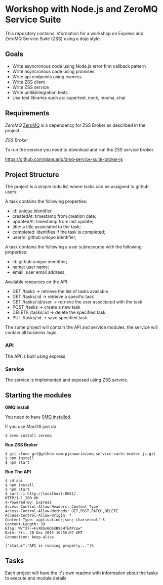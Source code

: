 # Workshop with Node.js and ZeroMQ Service Suite
This repository contains information for a workshop on Express and ZeroMQ Service Suite (ZSS) using a dojo style.

## Goals

* Write asyncronous code using Node.js error first callback pattern
* Write asyncronous code using promises
* Write api endpoints using express
* Write ZSS client
* Write ZSS service
* Write unit&integration tests
* Use test libraries such as: supertest, nock, mocha, chai

## Requirements

*ZeroMQ*
[ZeroMQ](http://zeromq.or) is a dependency for ZSS Broker as described in the project.

*ZSS Broker*

To run the service you need to download and run the ZSS service broker.

https://github.com/pjanuario/zmq-service-suite-broker-js

## Project Structure

The project is a simple todo list where tasks can be assigned to github users.

A task contains the following properties:
* id: unique identifier
* createdAt: timestamp from creation date;
* updatedAt: timestamp from last update;
* title: a title associated to the task;
* completed: identifies if the task is completed;
* userId: github unique identifier;

A task contains the following a user subresource with the following properties:
* id: github unique identifier;
* name: user name;
* email: user email address;

Available resources on the API:
* GET /tasks -> retrieve the list of tasks available
* GET /tasks/:id -> retrieve a specific task
* GET /tasks/:id/user -> retrieve the user associated with the task
* POST /tasks -> create a new task
* DELETE /tasks/:id -> delete the specified task
* PUT /tasks/:id -> save specified task

The some project will contain the API and service modules, the service will contain all business logic.

### API

The API is built using express.

### Service

The service is implemented and exposed using ZSS service.

## Starting the modules

**0MQ Install**

You need to have [0MQ installed](http://zeromq.org/area:download).

If you use MacOS just do

    $ brew install zeromq

**Run ZSS Broker**

    $ git clone git@github.com:pjanuario/zmq-service-suite-broker-js.git
    $ npm install
    $ npm start

**Run The API**

    $ cd api
    $ npm install
    $ npm start
    $ curl -i http://localhost:8081/
    HTTP/1.1 200 OK
    X-Powered-By: Express
    Access-Control-Allow-Headers: Content-Type
    Access-Control-Allow-Methods: GET,POST,PATCH,DELETE
    Access-Control-Allow-Origin: *
    Content-Type: application/json; charset=utf-8
    Content-Length: 39
    ETag: W/"27-+FvXRSx6O6KB96HTEAPcow"
    Date: Fri, 18 Dec 2015 10:55:07 GMT
    Connection: keep-alive

    {"status":"API is running properly..."}%

## Tasks

Each project will have the it's own readme with information about the tasks to execute and module details.
